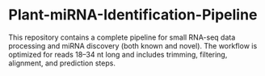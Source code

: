 # Plant-miRNA-Identification-Pipeline
This repository contains a complete pipeline for small RNA-seq data processing and miRNA discovery (both known and novel). The workflow is optimized for reads 18–34 nt long and includes trimming, filtering, alignment, and prediction steps.
